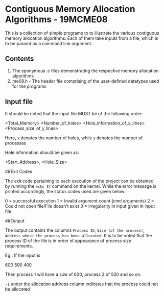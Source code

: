 # Contiguous Memory Allocation Algorithms - 19MCME08

This is a collection of simple programs to to illustrate the various contiguous memory allocation algorithms. Each of them take inputs from a file, which is to be passed as a command line argument.

## Contents

1. The eponymous .c files demonstrating the respective memory allocation algorithms
2. me08.h - The header file comprising of the user-defined datatypes used for the programs

## Input file

It should be noted that the input file MUST be of the following order:

<Total_Memory>
<Number_of_holes>
<Hole_information_of_x_lines>
<Process_size_of_y_lines>

Here, `x` denotes the number of holes, while `y` denotes the number of processes

Hole information should be given as:

<Start_Address>, <Hole_Size>

##Exit Codes

The exit code pertaining to each execution of the project can be obtained by running the `echo $?` command on the kernel. While the error message is printed accordingly, the status codes used are given below:

0 = successful execution
1 = Invalid argument count (cmd arguments)
2 = Could not open file/File doesn't exist
3 = Irregularity in input given in input file

##Output

The output contains the columns `Process ID`, `Size (of the process)`, `Address where the process has been allocated`.
It is to be noted that the process ID of the file is in order of appearance of process size requirements.

Eg.: If the input is

600
500
400

Then process 1 will have a size of 600, process 2 of 500 and so on.

`-1` under the allocation address column indicates that the process could not be allocated